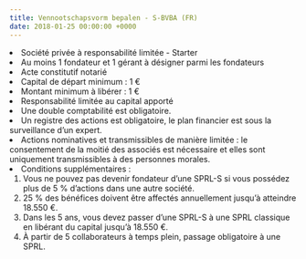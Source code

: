 ```yaml
---
title: Vennootschapsvorm bepalen - S-BVBA (FR)
date: 2018-01-25 00:00:00 +0000
---
```

<li>Société privée à responsabilité limitée - Starter</li>

<li>Au moins 1 fondateur et 1 gérant à désigner parmi les fondateurs</li>

<li>Acte constitutif notarié</li>

<li>Capital de départ minimum : 1 €</li>

<li>Montant minimum à libérer : 1 €</li>

<li>Responsabilité limitée au capital apporté</li>

<li>Une double comptabilité est obligatoire.</li>

<li>Un registre des actions est obligatoire, le plan financier est sous la surveillance d’un expert.</li>

<li>Actions nominatives et transmissibles de manière limitée : le consentement de la moitié des associés est nécessaire et elles sont uniquement transmissibles à des personnes morales.</li>

<li> Conditions supplémentaires :

1. Vous ne pouvez pas devenir fondateur d’une SPRL-S si vous      possédez plus de 5 % d’actions dans une autre société.
2. 25 % des bénéfices doivent être affectés annuellement      jusqu’à atteindre 18.550 €.
3. Dans les 5 ans, vous devez passer d’une SPRL-S à une SPRL      classique en libérant du capital jusqu’à 18.550 €.
4. À partir de 5 collaborateurs à temps plein, passage      obligatoire à une SPRL.</li>